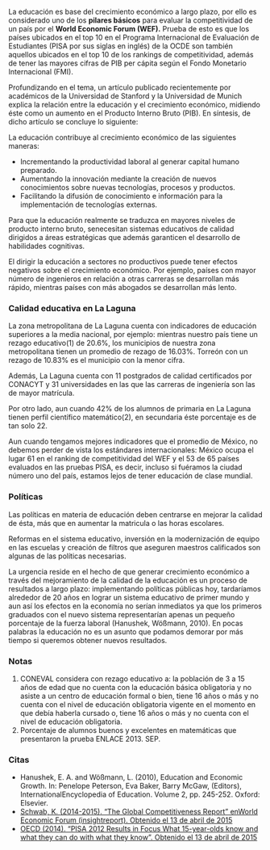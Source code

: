 
La educación es base del crecimiento económico a largo plazo, por ello es considerado uno de los **pilares básicos** para evaluar la competitividad de un país por el __World Economic Forum (WEF).__ Prueba de esto es que los países ubicados en el top 10 en el Programa Internacional de Evaluación de Estudiantes (PISA por sus siglas en inglés) de la OCDE son también aquellos ubicados en el top 10 de los rankings de competitividad, además de tener las mayores cifras de PIB per cápita según el Fondo Monetario Internacional (FMI).

Profundizando en el tema, un artículo publicado recientemente por académicos de la Universidad de Stanford y la Universidad de Munich explica la relación entre la educación y el crecimiento económico, midiendo éste como un aumento en el Producto Interno Bruto (PIB).  En síntesis, de dicho artículo se concluye lo siguiente:

La educación contribuye al crecimiento económico de las siguientes maneras:

* Incrementando la productividad laboral al generar capital humano preparado.
* Aumentando la innovación mediante la creación de nuevos conocimientos sobre nuevas tecnologías, procesos y productos.
* Facilitando la difusión de conocimiento e información para la implementación de tecnologías externas.

Para que la educación realmente se traduzca en mayores niveles de producto interno bruto, senecesitan sistemas educativos de calidad dirigidos a áreas estratégicas que además garanticen el desarrollo de habilidades cognitivas.

El dirigir la educación a sectores no productivos puede tener efectos negativos sobre el crecimiento económico. Por ejemplo, países con mayor número de ingenieros en relación a otras carreras se desarrollan más rápido, mientras países con más abogados se desarrollan más lento.

### Calidad educativa en La Laguna

La zona metropolitana de La Laguna cuenta con indicadores de educación superiores a la media nacional, por ejemplo: mientras nuestro país tiene un rezago educativo(1) de 20.6%, los municipios de nuestra zona metropolitana tienen un promedio de rezago de 16.03%. Torreón con un rezago de 10.83%  es el municipio con la menor cifra.

Además, La Laguna cuenta con 11 postgrados de calidad certificados por CONACYT y 31 universidades en las que las carreras de ingeniería son las de mayor matrícula.

Por otro lado, aun cuando 42% de los alumnos de primaria en La Laguna tienen perfil científico matemático(2), en secundaria éste porcentaje es de tan solo 22.

Aun cuando tengamos mejores indicadores que el promedio de México, no debemos perder de vista los estándares internacionales: México ocupa el lugar 61 en el ranking de competitividad del WEF y el 53 de 65 países evaluados en las pruebas PISA, es decir, incluso si fuéramos la ciudad número uno del país, estamos lejos de tener educación de clase mundial.

### Políticas

Las políticas en materia de educación deben centrarse en mejorar la calidad de ésta, más que en aumentar la matricula o las horas escolares.

Reformas en el sistema educativo, inversión en la modernización de equipo en las escuelas y creación de filtros que aseguren maestros calificados son algunas de las políticas necesarias.

La urgencia reside en el hecho de que generar crecimiento económico a través del mejoramiento de la calidad de la educación es un proceso de resultados a largo plazo: implementando políticas públicas hoy, tardaríamos alrededor de 20 años en lograr un sistema educativo de primer mundo y aun así los efectos en la economía no serían inmediatos ya que los primeros graduados con el nuevo sistema representarían apenas un pequeño porcentaje de la fuerza laboral (Hanushek, Wößmann, 2010). En pocas palabras la educación no es un asunto que podamos demorar por más tiempo si queremos obtener nuevos resultados.

### Notas

1. CONEVAL considera con rezago educativo a: la población de 3 a 15 años de edad que no cuenta con la educación básica obligatoria y no asiste a un centro de educación formal o bien, tiene 16 años o más y no cuenta con el nivel de educación obligatoria vigente en el momento en que debía haberla cursado o, tiene 16 años o más y no cuenta con el nivel de educación obligatoria.
2. Porcentaje de alumnos buenos y excelentes en matemáticas que presentaron la prueba ENLACE 2013. SEP.

### Citas

* Hanushek, E. A. and Wößmann, L. (2010), Education and Economic Growth. In: Penelope Peterson, Eva Baker, Barry McGaw, (Editors), InternationalEncyclopedia of Education. Volume 2, pp. 245-252. Oxford: Elsevier.
* [Schwab, K. (2014-2015). “The Global Competitiveness Report” enWorld Economic Forum (insightreport). Obtenido el 13 de abril de 2015](http://www3.weforum.org/docs/WEF_GlobalCompetitivenessReport_2014-15.pdf)
* [OECD (2014). “PISA 2012 Results in Focus What 15-year-olds know and what they can do with what they know”. Obtenido el 13 de abril de 2015](http://www.oecd.org/pisa/keyfindings/pisa-2012-results-overview.pdf)

